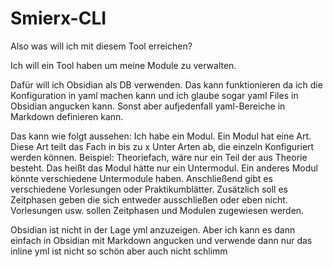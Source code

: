 # Smierx-CLI

Also was will ich mit diesem Tool erreichen? 

Ich will ein Tool haben um meine Module zu verwalten. 

Dafür will ich Obsidian als DB verwenden. Das kann funktionieren da ich die Konfiguration in yaml machen kann und ich 
glaube sogar yaml Files in Obsidian angucken kann. Sonst aber aufjedenfall yaml-Bereiche in Markdown definieren kann.

Das kann wie folgt aussehen: 
Ich habe ein Modul.
Ein Modul hat eine Art.
Diese Art teilt das Fach in bis zu x Unter Arten ab, die einzeln Konfiguriert werden können.
Beispiel: Theoriefach, wäre nur ein Teil der aus Theorie besteht. Das heißt das Modul hätte nur ein Untermodul. Ein anderes
Modul könnte verschiedene Untermodule haben. Anschließend gibt es verschiedene Vorlesungen oder Praktikumblätter. Zusätzlich
soll es Zeitphasen geben die sich entweder ausschließen oder eben nicht. Vorlesungen usw. sollen Zeitphasen und Modulen 
zugewiesen werden. 

Obsidian ist nicht in der Lage yml anzuzeigen. Aber ich kann es dann einfach in Obsidian mit Markdown angucken und verwende
dann nur das inline yml ist nicht so schön aber auch nicht schlimm
